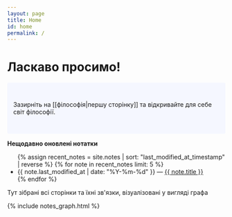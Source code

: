 ```yaml
---
layout: page
title: Home
id: home
permalink: /
---
```


# Ласкаво просимо!

<p style="padding: 3em 1em; background: #f5f7ff; border-radius: 4px;">
  Зазирніть на [[філософія|першу сторінку]] та відкривайте для себе світ філософії.
</p>

<strong>Нещодавно оновлені нотатки</strong>

<ul>
  {% assign recent_notes = site.notes | sort: "last_modified_at_timestamp" | reverse %}
  {% for note in recent_notes limit: 5 %}
    <li>
      {{ note.last_modified_at | date: "%Y-%m-%d" }} — <a class="internal-link" href="{{ site.baseurl }}{{ note.url }}">{{ note.title }}</a>
    </li>
  {% endfor %}
</ul>

<style>
  .wrapper {
    max-width: 46em;
  }
</style>

<p>Тут зібрані всі сторінки та їхні зв'язки, візуалізовані у вигляді графа</p>

{% include notes_graph.html %}